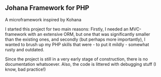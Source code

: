 ## Johana Framework for PHP 
A microframework inspired by Kohana

I started this project for two main reasons: Firstly, I needed an MVC-framework with an extensive ORM, but one that was significantly smaller than the existing ones, and secondly (but perhaps more importantly), I wanted to brush up my PHP skills that were - to put it mildly - somewhat rusty and outdated.

Since the project is still in a very early stage of construction, there is no documentation whatsoever. Also, the code is littered with debugging stuff (I know, bad practice!) 
